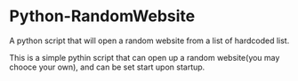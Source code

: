 # Python-RandomWebsite
A python script that will open a random website from a list of hardcoded list.

This is a simple pythin script that can open up a random website(you may chooce your own), and can be set start upon startup.
